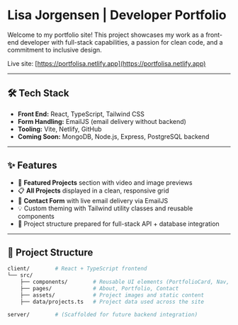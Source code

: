 # Lisa Jorgensen | Developer Portfolio

Welcome to my portfolio site! This project showcases my work as a front-end developer with full-stack capabilities, a passion for clean code, and a commitment to inclusive design.

Live site: [https://portfolisa.netlify.app](https://portfolisa.netlify.app)

---

## 🛠️ Tech Stack

- **Front End:** React, TypeScript, Tailwind CSS
- **Form Handling:** EmailJS (email delivery without backend)
- **Tooling:** Vite, Netlify, GitHub
- **Coming Soon:** MongoDB, Node.js, Express, PostgreSQL backend

---

## ✨ Features

- 📌 **Featured Projects** section with video and image previews
- 📋 **All Projects** displayed in a clean, responsive grid
- 💬 **Contact Form** with live email delivery via EmailJS
- 💡 Custom theming with Tailwind utility classes and reusable components
- 🔧 Project structure prepared for full-stack API + database integration

---

## 📁 Project Structure

```bash
client/        # React + TypeScript frontend
└── src/
    ├── components/        # Reusable UI elements (PortfolioCard, Nav, Footer)
    ├── pages/             # About, Portfolio, Contact
    ├── assets/            # Project images and static content
    ├── data/projects.ts   # Project data used across the site

server/        # (Scaffolded for future backend integration)
```
